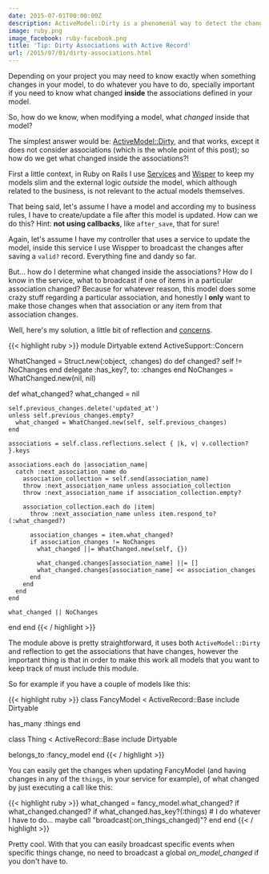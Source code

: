 ```yaml
---
date: 2015-07-01T00:00:00Z
description: ActiveModel::Dirty is a phenomenal way to detect the changes in a model,
image: ruby.png
image_facebook: ruby-facebook.png
title: 'Tip: Dirty Associations with Active Record'
url: /2015/07/01/dirty-associations.html
---
```


Depending on your project you may need to know exactly when something changes in your model, to do whatever you have to do, specially important if you need to know what changed **inside** the associations defined in your model.

So, how do we know, when modifying a model, what *changed* inside that model?

The simplest answer would be: [ActiveModel::Dirty](http://api.rubyonrails.org/classes/ActiveModel/Dirty.html), and that works, except it does not consider associations (which is the whole point of this post); so how do we get what changed inside the associations?!

First a little context, in Ruby on Rails I use [Services](https://blog.engineyard.com/2014/keeping-your-rails-controllers-dry-with-services) and [Wisper](https://github.com/krisleech/wisper) to keep  my models slim and the external logic *outside* the model, which although related to the business, is not relevant to the actual models themselves.

That being said, let's assume I have a model and according my to business rules, I have to create/update a file after this model is updated. How can we do this? Hint: **not using callbacks**, like ``after_save``, that for sure!

Again, let's assume I have my controller that uses a service to update the model, inside this service I use Wispper to broadcast the changes after saving a ``valid?`` record. Everything fine and dandy so far.

But... how do I determine what changed inside the associations? How do I know in the service, what to broadcast if one of items in a particular association changed? Because for whatever reason, this model does some crazy stuff regarding a particular association, and honestly I **only** want to make those changes when that association or any item from that association changes.

Well, here's my solution, a little bit of reflection and [concerns](http://api.rubyonrails.org/classes/ActiveSupport/Concern.html).


{{< highlight ruby >}}
module Dirtyable
  extend ActiveSupport::Concern

  WhatChanged = Struct.new(:object, :changes) do
    def changed?
      self != NoChanges
    end
    delegate :has_key?, to: :changes
  end
  NoChanges = WhatChanged.new(nil, nil)

  def what_changed?
    what_changed = nil

    self.previous_changes.delete('updated_at')
    unless self.previous_changes.empty?
      what_changed = WhatChanged.new(self, self.previous_changes)
    end

    associations = self.class.reflections.select { |k, v| v.collection? }.keys

    associations.each do |association_name|
      catch :next_association_name do
        association_collection = self.send(association_name)
        throw :next_association_name unless association_collection
        throw :next_association_name if association_collection.empty?

        association_collection.each do |item|
          throw :next_association_name unless item.respond_to?(:what_changed?)

          association_changes = item.what_changed?
          if association_changes != NoChanges
            what_changed ||= WhatChanged.new(self, {})

            what_changed.changes[association_name] ||= []
            what_changed.changes[association_name] << association_changes
          end
        end
      end
    end

    what_changed || NoChanges
  end
end
{{< / highlight >}}

The module above is pretty straightforward, it uses both ``ActiveModel::Dirty`` and reflection to get the associations that have changes, however the important thing is that in order to make this work all models that you want to keep track of must include this module.

So for example if you have a couple of models like this:

{{< highlight ruby >}}
class FancyModel < ActiveRecord::Base
  include Dirtyable
  
  has_many :things
end

class Thing < ActiveRecord::Base
  include Dirtyable
  
  belongs_to :fancy_model
end
{{< / highlight >}}


You can easily get the changes when updating FancyModel (and having changes in any of the ``things``, in your service for example), of what changed by just executing a call like this:

{{< highlight ruby >}}
what_changed = fancy_model.what_changed?
if what_changed.changed?
  if what_changed.has_key?(:things)
    # I do whatever I have to do... maybe call "broadcast(:on_things_changed)"?
  end
end
{{< / highlight >}}

Pretty cool. With that you can easily broadcast specific events when specific things change, no need to broadcast a global *on_model_changed* if you don't have to.

